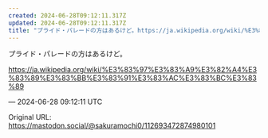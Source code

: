 ```yaml
---
created: 2024-06-28T09:12:11.317Z
updated: 2024-06-28T09:12:11.317Z
title: "プライド・パレードの方はあるけど。https://ja.wikipedia.org/wiki/%E3%83%97%E3%83%A9%E3%82%A4%E3%83[...]"
---
```


<p>プライド・パレードの方はあるけど。</p><p><a href="https://ja.wikipedia.org/wiki/%E3%83%97%E3%83%A9%E3%82%A4%E3%83%89%E3%83%BB%E3%83%91%E3%83%AC%E3%83%BC%E3%83%89" target="_blank" rel="nofollow noopener noreferrer" translate="no"><span class="invisible">https://</span><span class="ellipsis">ja.wikipedia.org/wiki/%E3%83%9</span><span class="invisible">7%E3%83%A9%E3%82%A4%E3%83%89%E3%83%BB%E3%83%91%E3%83%AC%E3%83%BC%E3%83%89</span></a></p>

&mdash; 2024-06-28 09:12:11 UTC

Original URL: https://mastodon.social/@sakuramochi0/112693472874980101
